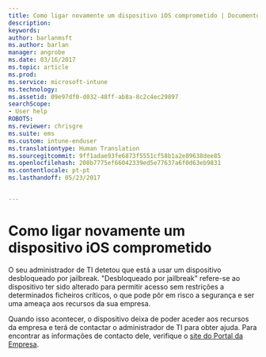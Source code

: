 ```yaml
---
title: Como ligar novamente um dispositivo iOS comprometido | Documentos do Microsoft
description: 
keywords: 
author: barlanmsft
ms.author: barlan
manager: angrobe
ms.date: 03/16/2017
ms.topic: article
ms.prod: 
ms.service: microsoft-intune
ms.technology: 
ms.assetid: 09e97df0-d032-48ff-ab8a-8c2c4ec29897
searchScope:
- User help
ROBOTS: 
ms.reviewer: chrisgre
ms.suite: ems
ms.custom: intune-enduser
ms.translationtype: Human Translation
ms.sourcegitcommit: 9ff1adae93fe6873f5551cf58b1a2e89638dee85
ms.openlocfilehash: 208b7775ef66042339ed5e77637a6f0d63eb9831
ms.contentlocale: pt-pt
ms.lasthandoff: 05/23/2017


---
```


# <a name="how-to-reconnect-a-compromised-ios-device"></a>Como ligar novamente um dispositivo iOS comprometido

O seu administrador de TI detetou que está a usar um dispositivo desbloqueado por jailbreak. "Desbloqueado por jailbreak" refere-se ao dispositivo ter sido alterado para permitir acesso sem restrições a determinados ficheiros críticos, o que pode pôr em risco a segurança e ser uma ameaça aos recursos da sua empresa.

Quando isso acontecer, o dispositivo deixa de poder aceder aos recursos da empresa e terá de contactar o administrador de TI para obter ajuda. Para encontrar as informações de contacto dele, verifique o [site do Portal da Empresa](http://portal.manage.microsoft.com).

